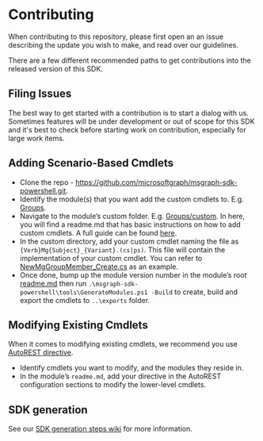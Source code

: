 # Contributing

When contributing to this repository, please first open an an issue describing the update you wish to make, and read over our guidelines.

There are a few different recommended paths to get contributions into the released version of this SDK.

## Filing Issues

The best way to get started with a contribution is to start a dialog with us. Sometimes features will be under development or out of scope for this SDK and it's best to check before starting work on contribution, especially for large work items.

## Adding Scenario-Based Cmdlets

- Clone the repo - <https://github.com/microsoftgraph/msgraph-sdk-powershell.git>.
- Identify the module(s) that you want add the custom cmdlets to. E.g. [Groups](https://github.com/microsoftgraph/msgraph-sdk-powershell/tree/dev/src/Groups/Groups).
- Navigate to the module’s custom folder. E.g. [Groups/custom](https://github.com/microsoftgraph/msgraph-sdk-powershell/tree/dev/src/Groups/Groups/custom). In here, you will find a readme.md that has basic instructions on how to add custom cmdlets. A full guide can be found [here](https://github.com/Azure/autorest/blob/master/docs/powershell/customization.md#creating-a-new-cmdlet).
- In the custom directory, add your custom cmdlet naming the file as `{Verb}Mg{Subject}_{Variant}.(cs|ps)`. This file will contain the implementation of your custom cmdlet. You can refer to [NewMgGroupMember_Create.cs](https://github.com/microsoftgraph/msgraph-sdk-powershell/blob/dev/src/Groups/Groups/custom/NewMgGroupMember_Create.cs) as an example.
- Once done, bump up the module version number in the module’s root [readme.md](https://github.com/microsoftgraph/msgraph-sdk-powershell/blob/dev/src/Groups/Groups/readme.md#versioning) then run `.\msgraph-sdk-powershell\tools\GenerateModules.ps1 -Build` to create, build and export the cmdlets to `..\exports` folder.

## Modifying Existing Cmdlets

When it comes to modifying existing cmdlets, we recommend you use [AutoREST directive](https://github.com/Azure/autorest.powershell/blob/master/docs/directives.md#cmdlet-hiding-exportation-suppression).

- Identify cmdlets you want to modify, and the modules they reside in.
- In the module’s `readme.md`, add your directive in the AutoREST configuration sections to modify the lower-level cmdlets.

## SDK generation

See our [SDK generation steps wiki](https://github.com/microsoftgraph/msgraph-sdk-powershell/wiki/Generation-Process) for more information.
